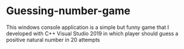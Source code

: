 # Guessing-number-game
This windows console application is a simple but funny game that I developed with C++ Visual Studio 2019 in which player should guess a positive natural number in 20 attempts
